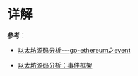 # 详解

**参考**：

- [以太坊源码分析---go-ethereum之event](https://blog.csdn.net/screscent/article/details/82385478)

- [以太坊源码分析：事件框架](http://lessisbetter.site/2018/10/18/ethereum-code-event-framework/)